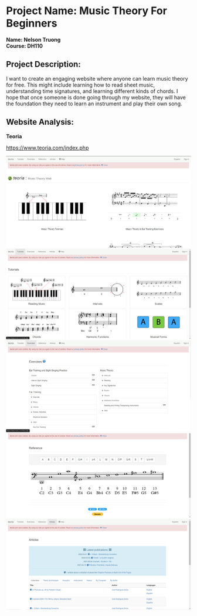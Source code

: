
# Project Name: Music Theory For Beginners

**Name: Nelson Truong**<br>
**Course: DH110**<br>

## Project Description: 

I want to create an engaging website where anyone can learn music theory for free. This might include learning how to read sheet music, understanding time signatures, and learning different kinds of chords. I hope that once someone is done going through my website, they will have the foundation they need to learn an instrument and play their own song.<br>

## Website Analysis:

**Teoria**<br>

<https://www.teoria.com/index.php>

![Teoria Homepage](/assignment01/assets/teoria_home.png "Teoria Homepage")
![Teoria Tutorials](/assignment01/assets/teoria_tutorials.png "Teoria Tutorials")
![Teoria Exercises](/assignment01/assets/teoria_exercises.png "Teoria Exercises")
![Teoria Reference](/assignment01/assets/teoria_reference.png "Teoria Reference")
![Teoria Articles](/assignment01/assets/teoria_articles.png "Teoria Articles")
